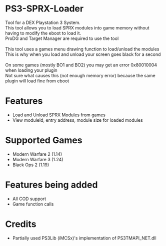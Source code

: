 # PS3-SPRX-Loader
Tool for a DEX Playstation 3 System. <br>
This tool allows you to load SPRX modules into game memory without having to modify the eboot to load it.<br>
ProDG and Target Manager are required to use the tool
<br><br>
This tool uses a games menu drawing function to load/unload the modules<br>
This is why when you load and unload your screen goes black for a second
<br><br>
On some games (mostly BO1 and BO2) you may get an error 0x80010004 when loading your  plugin<br>
Not sure what causes this (not enough memory error) because the same plugin will load fine from eboot

# Features
- Load and Unload SPRX Modules from games
- View moduleId, entry address, module size for loaded modules

# Supported Games
- Modern Warfare 2 (1.14)
- Modern Warfare 3 (1.24)
- Black Ops 2 (1.19)

# Features being added
- All COD support
- Game function calls

# Credits
- Partially used PS3Lib (iMCSx)'s implementation of PS3TMAPI_NET.dll
